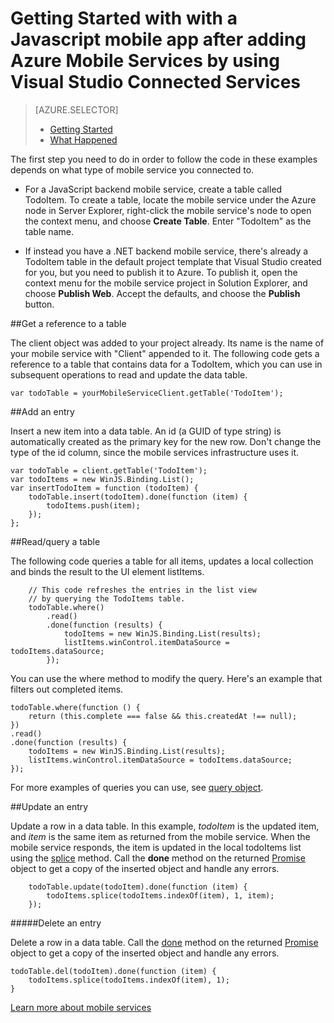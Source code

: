 <properties 
	pageTitle="Get started with a Javascript mobile app after adding Mobile Services by using Visual Studio Connected Services | Microsoft Azure " 
	description="How to get started with Mobile Services in a JavaScript project in Visual Studio" 
	services="mobile-services" 
	documentationCenter="" 
	authors="tarcher" 
	manager="douge" 
	editor=""/>

<tags 
	ms.service="mobile-services" 
	ms.workload="mobile" 
	ms.tgt_pltfrm="vs-getting-started" 
	ms.devlang="JavaScript" 
	ms.topic="article" 
	ms.date="09/17/2015" 
	ms.author="tarcher"/>

# Getting Started with with a Javascript mobile app after adding Azure Mobile Services by using Visual Studio Connected Services

> [AZURE.SELECTOR]
> - [Getting Started](vs-mobile-services-javascript-getting-started.md)
> - [What Happened](vs-mobile-services-javascript-what-happened.md)

The first step you need to do in order to follow the code in these examples depends on what type of mobile service you connected to.

 - For a JavaScript backend mobile service, create a table called TodoItem.  To create a table,  locate the mobile service under the Azure node in Server Explorer, right-click the mobile service's node to open the context menu, and choose **Create Table**. Enter "TodoItem" as the table name.

 - If instead you have a .NET backend mobile service, there's already a TodoItem table in the default project template that Visual Studio created for you, but you need to publish it to Azure. To publish it, open the context menu for the mobile service project in Solution Explorer, and choose **Publish Web**. Accept the defaults, and choose the **Publish** button.

##Get a reference to a table

The client object was added to your project already.  Its name is the name of your mobile service with "Client" appended to it. The following code gets a reference to a table that contains data for a TodoItem, which you can use in subsequent operations to read and update the data table.

	var todoTable = yourMobileServiceClient.getTable('TodoItem');

##Add an entry 

Insert a new item into a data table. An id (a GUID of type string) is automatically created as the primary key for the new row. Don't change the type of the id column, since the mobile services infrastructure uses it.

    var todoTable = client.getTable('TodoItem');
    var todoItems = new WinJS.Binding.List();
    var insertTodoItem = function (todoItem) {
        todoTable.insert(todoItem).done(function (item) {
            todoItems.push(item);
        });
    };

##Read/query a table

The following code queries a table for all items, updates a local collection and binds the result to the UI element listItems.

        // This code refreshes the entries in the list view 
        // by querying the TodoItems table.
        todoTable.where()
            .read()
            .done(function (results) {
                todoItems = new WinJS.Binding.List(results);
                listItems.winControl.itemDataSource = todoItems.dataSource;
            });

You can use the where method to modify the query. Here's an example that filters out completed items.

    todoTable.where(function () {
        return (this.complete === false && this.createdAt !== null);
    })
    .read()
    .done(function (results) {
        todoItems = new WinJS.Binding.List(results);
        listItems.winControl.itemDataSource = todoItems.dataSource;
    });

For more examples of queries you can use, see [query object](http://msdn.microsoft.com/library/azure/jj613353.aspx).

##Update an entry

Update a row in a data table. In this example, *todoItem* is the updated item, and *item* is the same item as returned from the mobile service. When the mobile service responds, the item is updated in the local todoItems list using the [splice](http://msdn.microsoft.com/library/windows/apps/Hh700810.aspx) method. Call the **done** method on the returned [Promise](https://msdn.microsoft.com/library/dn802826.aspx) object to get a copy of the inserted object and handle any errors.

        todoTable.update(todoItem).done(function (item) {
            todoItems.splice(todoItems.indexOf(item), 1, item);
        });

#####Delete an entry

Delete a row in a data table. Call the [done]() method on the returned [Promise](https://msdn.microsoft.com/library/dn802826.aspx) object to get a copy of the inserted object and handle any errors.

	todoTable.del(todoItem).done(function (item) {
	    todoItems.splice(todoItems.indexOf(item), 1);
    }



[Learn more about mobile services](http://azure.microsoft.com/documentation/services/mobile-services/) 
